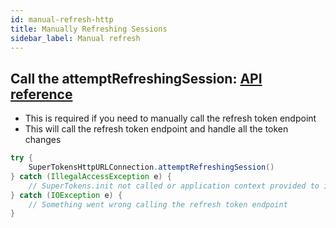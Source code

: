 ```yaml
---
id: manual-refresh-http
title: Manually Refreshing Sessions
sidebar_label: Manual refresh
---
```


## Call the attemptRefreshingSession: [API reference](../api-reference/api-reference#supertokenshttpurlconnectionattemptrefreshingsession)

- This is required if you need to manually call the refresh token endpoint
- This will call the refresh token endpoint and handle all the token changes

```java
try {
    SuperTokensHttpURLConnection.attemptRefreshingSession()
} catch (IllegalAccessException e) {
    // SuperTokens.init not called or application context provided to init is null
} catch (IOException e) {
    // Something went wrong calling the refresh token endpoint
}
```